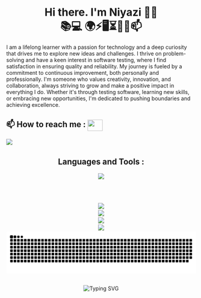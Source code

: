  <h1 align="center">Hi there. I'm Niyazi   👋🏻 <br>📚💻 🌍⚡🖥️⏳🔎💬📫</h1>
<p>I am a lifelong learner with a passion for technology and a deep curiosity that drives me to explore new ideas and challenges. I thrive on problem-solving and have a keen interest in software testing, where I find satisfaction in ensuring quality and reliability. My journey is fueled by a commitment to continuous improvement, both personally and professionally. I'm someone who values creativity, innovation, and collaboration, always striving to grow and make a positive impact in everything I do. Whether it's through testing software, learning new skills, or embracing new opportunities, I'm dedicated to pushing boundaries and achieving excellence.</p>
<h2> 📫 How to reach me : <a href="https://www.linkedin.com/in/niyazi-cholak/" target="blank"><img align="center" src="https://raw.githubusercontent.com/rahuldkjain/github-profile-readme-generator/master/src/images/icons/Social/linked-in-alt.svg" alt="" height="30" width="40" /></a></h2> 
<img src="https://github.com/NiyaziPro/NiyaziPro/assets/157756281/a22df605-5760-48dd-8c29-c72fca4b2f38"/>


<h2 align="center">Languages and Tools :</h2>

<p align="center">
  <a href="https://skillicons.dev">
    <img src="https://skillicons.dev/icons?i=idea,vscode,java,spring,hibernate,postgres,selenium,gherkin,postman,jenkins,maven,git,github,bash,html,css,nodejs,sublime,gmail,linkedin,stackoverflow,discord&theme=light" />
  </a>
  <h2></h2>
  </p>
  <br>
  <p align="center">
<a href="https://github-readme-streak-stats.herokuapp.com/?user=NiyaziPro&theme=radical)](https://git.io/streak-stats">
    <img src="https://github-readme-streak-stats.herokuapp.com/?user=NiyaziPro&theme=radical)](https://git.io/streak-stats" />
  </a>
   <br>
  <a href="https://github-readme-stats.vercel.app/api?username=NiyaziPro&show_icons=true&theme=compact">
    <img src="https://github-readme-stats.vercel.app/api?username=NiyaziPro&show_icons=true&theme=compact" />
  </a>
   <br>
  <a href="https://github-readme-stats.vercel.app/api/top-langs/?username=NiyaziPro&layout=compact">
    <img src="https://github-readme-stats.vercel.app/api/top-langs/?username=NiyaziPro&layout=compact" />
  </a>
   <br>
   <a href="https://quotes-github-readme.vercel.app/api?type=horizontal&theme=dark">
    <img src="https://quotes-github-readme.vercel.app/api?type=horizontal&theme=dark" />
  </a>
  <br>
   <a href="https://raw.githubusercontent.com/Platane/snk/output/github-contribution-grid-snake.svg">
    <img src="https://raw.githubusercontent.com/Platane/snk/output/github-contribution-grid-snake.svg" />
  </a>
</p>

<h2></h2>
 <p align="center">
  <img src="https://readme-typing-svg.demolab.com?font=Fira+Code&size=24&pause=1000&color=F75C7E&center=true&vCenter=true&width=435&lines=Done!+Check+out+my+projects!" alt="Typing SVG" />
</p>
<h2></h2>






 




<!--
**NiyaziPro/NiyaziPro** is a ✨ _special_ ✨ repository because its `README.md` (this file) appears on your GitHub profile.

Here are some ideas to get you started:

- 🔭 I’m currently working on ...
- 🌱 I’m currently learning ...
- 👯 I’m looking to collaborate on ...
- 🤔 I’m looking for help with ...
- 💬 Ask me about ...
- 📫 How to reach me: ...
- 😄 Pronouns: ...
- ⚡ Fun fact: ...
-->

